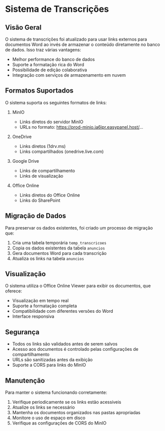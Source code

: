 # Sistema de Transcrições

## Visão Geral
O sistema de transcrições foi atualizado para usar links externos para documentos Word ao invés de armazenar o conteúdo diretamente no banco de dados. Isso traz várias vantagens:

- Melhor performance do banco de dados
- Suporte a formatação rica do Word
- Possibilidade de edição colaborativa
- Integração com serviços de armazenamento em nuvem

## Formatos Suportados
O sistema suporta os seguintes formatos de links:

1. MinIO
   - Links diretos do servidor MinIO
   - URLs no formato: https://prod-minio.ja6ipr.easypanel.host/...

2. OneDrive
   - Links diretos (1drv.ms)
   - Links compartilhados (onedrive.live.com)

3. Google Drive
   - Links de compartilhamento
   - Links de visualização

4. Office Online
   - Links diretos do Office Online
   - Links do SharePoint

## Migração de Dados
Para preservar os dados existentes, foi criado um processo de migração que:

1. Cria uma tabela temporária `temp_transcricoes`
2. Copia os dados existentes da tabela `anuncios`
3. Gera documentos Word para cada transcrição
4. Atualiza os links na tabela `anuncios`

## Visualização
O sistema utiliza o Office Online Viewer para exibir os documentos, que oferece:

- Visualização em tempo real
- Suporte a formatação completa
- Compatibilidade com diferentes versões do Word
- Interface responsiva

## Segurança
- Todos os links são validados antes de serem salvos
- Acesso aos documentos é controlado pelas configurações de compartilhamento
- URLs são sanitizadas antes da exibição
- Suporte a CORS para links do MinIO

## Manutenção
Para manter o sistema funcionando corretamente:

1. Verifique periodicamente se os links estão acessíveis
2. Atualize os links se necessário
3. Mantenha os documentos organizados nas pastas apropriadas
4. Monitore o uso de espaço em disco
5. Verifique as configurações de CORS do MinIO 
